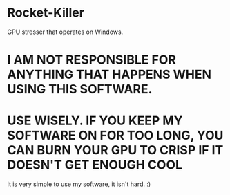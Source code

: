 # Rocket-Killer
GPU stresser that operates on Windows.

# I AM NOT RESPONSIBLE FOR ANYTHING THAT HAPPENS WHEN USING THIS SOFTWARE. 

# USE WISELY. IF YOU KEEP MY SOFTWARE ON FOR TOO LONG, YOU CAN BURN YOUR GPU TO CRISP IF IT DOESN'T GET ENOUGH COOL

It is very simple to use my software, it isn't hard. :)
